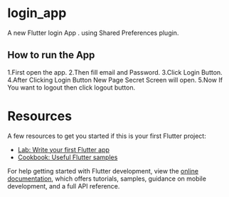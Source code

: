 # login_app

A new Flutter login App .
using Shared Preferences plugin.

## How to run the App
1.First open the app.
2.Then fill email and Password.
3.Click Login Button.
4.After Clicking Login Button New Page Secret Screen will open.
5.Now If You want to logout then click logout button.

# Resources
A few resources to get you started if this is your first Flutter project:

- [Lab: Write your first Flutter app](https://docs.flutter.dev/get-started/codelab)
- [Cookbook: Useful Flutter samples](https://docs.flutter.dev/cookbook)

For help getting started with Flutter development, view the
[online documentation](https://docs.flutter.dev/), which offers tutorials,
samples, guidance on mobile development, and a full API reference.
